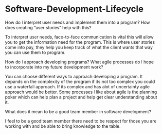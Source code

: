# Software-Development-Lifecycle

How do I interpret user needs and implement them into a program? How does creating “user stories” help with this?

To interpret user needs, face-to-face communication is vital this will allow you to get the information need for the program. This is where user stories come into pay, they help you keep track of what the client wants that way you can use them to program.

How do I approach developing programs? What agile processes do I hope to incorporate into my future development work?

You can choose different ways to approach developing a program. It depands on the complexity of the program if its not too complex you could use a waterfall approach. If its complex and has alot of uncertainty agile approach would be better. Some processes I like about agile is the planning poker which can help plan a project and help get clear understanding about it.

What does it mean to be a good team member in software development?

I feel to be a good team member there need to be respect for those you are working with and be able to bring knowledge to the table.
